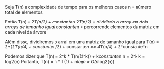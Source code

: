 Seja T(n) a complexidade de tempo para os melhores casos
n = número total de elementos

Então T(n) = 2*T(n/2) + constante*n
2*T(n/2) = dividindo o array em dois arrays de tamanho igual
constante*n = percorrendo elementos da matriz em cada nível da árvore

Além disso, dividiremos o arrai em uma matriz de tamanho igual para
T(n) = 2*(2*T(n/4) + constante*n/2) + constante*n == 4*T(n/4) + 2*constante\*n

Podemos dizer que
T(n) = 2^k * T(n/(2^k)) + k*constante*n
n = 2^k
k = log2(n)
Portanto, T(n) = n * T(1) + n*logn = O(n*log2(n))

